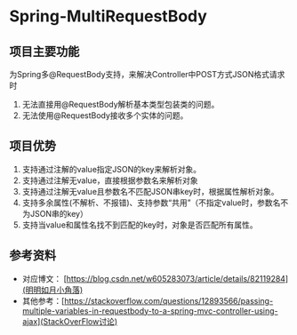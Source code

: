 # Spring-MultiRequestBody
## 项目主要功能
为Spring多@RequestBody支持，来解决Controller中POST方式JSON格式请求时
1. 无法直接用@RequestBody解析基本类型包装类的问题。
2. 无法使用@RequestBody接收多个实体的问题。

## 项目优势
1. 支持通过注解的value指定JSON的key来解析对象。
2. 支持通过注解无value，直接根据参数名来解析对象
3. 支持通过注解无value且参数名不匹配JSON串key时，根据属性解析对象。
4. 支持多余属性(不解析、不报错)、支持参数“共用”（不指定value时，参数名不为JSON串的key）
5. 支持当value和属性名找不到匹配的key时，对象是否匹配所有属性。

## 参考资料
* 对应博文： [https://blog.csdn.net/w605283073/article/details/82119284](明明如月小角落)
* 其他参考：[https://stackoverflow.com/questions/12893566/passing-multiple-variables-in-requestbody-to-a-spring-mvc-controller-using-ajax](StackOverFlow讨论)


